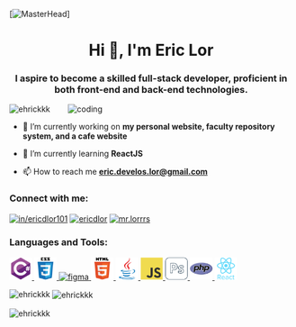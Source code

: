 [![MasterHead](https://www.deviantart.com/pixeljeff/art/Coding-990517671)]
<h1 align="center">Hi 👋, I'm Eric Lor</h1>
<h3 align="center">I aspire to become a skilled full-stack developer, proficient in both front-end and back-end technologies.</h3>
<img align="right" alt="coding" width="400" src="https://www.deviantart.com/pixeljeff/art/Coding-990517671">

<p align="left"> <img src="https://komarev.com/ghpvc/?username=ehrickkk&label=Profile%20views&color=0e75b6&style=flat" alt="ehrickkk" /> </p>

- 🔭 I’m currently working on **my personal website, faculty repository system, and a cafe website**

- 🌱 I’m currently learning **ReactJS**

- 📫 How to reach me **eric.develos.lor@gmail.com**

<h3 align="left">Connect with me:</h3>
<p align="left">
<a href="https://linkedin.com/in/in/ericdlor101" target="blank"><img align="center" src="https://raw.githubusercontent.com/rahuldkjain/github-profile-readme-generator/master/src/images/icons/Social/linked-in-alt.svg" alt="in/ericdlor101" height="30" width="40" /></a>
<a href="https://fb.com/ericdlor" target="blank"><img align="center" src="https://raw.githubusercontent.com/rahuldkjain/github-profile-readme-generator/master/src/images/icons/Social/facebook.svg" alt="ericdlor" height="30" width="40" /></a>
<a href="https://instagram.com/mr.lorrrs" target="blank"><img align="center" src="https://raw.githubusercontent.com/rahuldkjain/github-profile-readme-generator/master/src/images/icons/Social/instagram.svg" alt="mr.lorrrs" height="30" width="40" /></a>
</p>

<h3 align="left">Languages and Tools:</h3>
<p align="left"> <a href="https://www.w3schools.com/cs/" target="_blank" rel="noreferrer"> <img src="https://raw.githubusercontent.com/devicons/devicon/master/icons/csharp/csharp-original.svg" alt="csharp" width="40" height="40"/> </a> <a href="https://www.w3schools.com/css/" target="_blank" rel="noreferrer"> <img src="https://raw.githubusercontent.com/devicons/devicon/master/icons/css3/css3-original-wordmark.svg" alt="css3" width="40" height="40"/> </a> <a href="https://www.figma.com/" target="_blank" rel="noreferrer"> <img src="https://www.vectorlogo.zone/logos/figma/figma-icon.svg" alt="figma" width="40" height="40"/> </a> <a href="https://www.w3.org/html/" target="_blank" rel="noreferrer"> <img src="https://raw.githubusercontent.com/devicons/devicon/master/icons/html5/html5-original-wordmark.svg" alt="html5" width="40" height="40"/> </a> <a href="https://www.java.com" target="_blank" rel="noreferrer"> <img src="https://raw.githubusercontent.com/devicons/devicon/master/icons/java/java-original.svg" alt="java" width="40" height="40"/> </a> <a href="https://developer.mozilla.org/en-US/docs/Web/JavaScript" target="_blank" rel="noreferrer"> <img src="https://raw.githubusercontent.com/devicons/devicon/master/icons/javascript/javascript-original.svg" alt="javascript" width="40" height="40"/> </a> <a href="https://www.photoshop.com/en" target="_blank" rel="noreferrer"> <img src="https://raw.githubusercontent.com/devicons/devicon/master/icons/photoshop/photoshop-line.svg" alt="photoshop" width="40" height="40"/> </a> <a href="https://www.php.net" target="_blank" rel="noreferrer"> <img src="https://raw.githubusercontent.com/devicons/devicon/master/icons/php/php-original.svg" alt="php" width="40" height="40"/> </a> <a href="https://reactjs.org/" target="_blank" rel="noreferrer"> <img src="https://raw.githubusercontent.com/devicons/devicon/master/icons/react/react-original-wordmark.svg" alt="react" width="40" height="40"/> </a> </p>

<p><img align="left" src="https://github-readme-stats.vercel.app/api/top-langs?username=ehrickkk&show_icons=true&locale=en&layout=compact" alt="ehrickkk" /></p>

<p>&nbsp;<img align="center" src="https://github-readme-stats.vercel.app/api?username=ehrickkk&show_icons=true&locale=en" alt="ehrickkk" /></p>

<p><img align="center" src="https://github-readme-streak-stats.herokuapp.com/?user=ehrickkk&" alt="ehrickkk" /></p>
